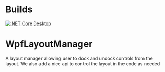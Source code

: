 # Builds
[![.NET Core Desktop](https://github.com/317jamtay317/WpfLayoutManager/actions/workflows/dotnet-desktop.yml/badge.svg)](https://github.com/317jamtay317/WpfLayoutManager/actions/workflows/dotnet-desktop.yml)



# WpfLayoutManager
A layout manager allowing user to dock and undock controls from the layout.  We also add a nice api to control the layout in the code as needed
